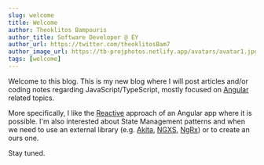 ```yaml
---
slug: welcome
title: Welcome
author: Theoklitos Bampouris
author_title: Software Developer @ EY
author_url: https://twitter.com/theoklitosBam7
author_image_url: https://tb-projphotos.netlify.app/avatars/avatar1.jpg
tags: [welcome]
---
```


Welcome to this blog. This is my new blog where I will post articles and/or coding notes regarding JavaScript/TypeScript, mostly focused on [Angular](https://angular.io/ "Angular's Homepage") related topics.

More specifically, I like the [Reactive](https://rxjs-dev.firebaseapp.com/ 'RxJs') approach of an Angular app where it is possible. I'm also interested about State Management patterns and when we need to use an external library (e.g. [Akita](https://datorama.github.io/akita/), [NGXS](https://www.ngxs.io/), [NgRx](https://ngrx.io/)) or to create an ours one.

Stay tuned.
